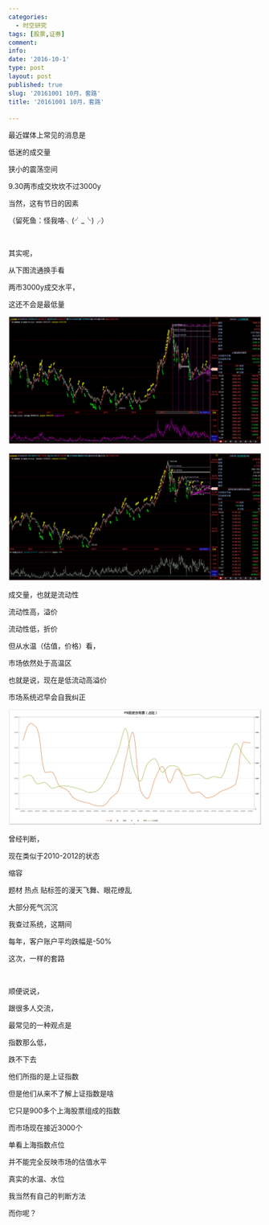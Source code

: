 ```yaml
---
categories:
  - 时空研究
tags: [股票,证券]
comment: 
info: 
date: '2016-10-1'
type: post
layout: post
published: true
slug: '20161001 10月，套路'
title: '20161001 10月，套路'

---
```

最近媒体上常见的消息是

低迷的成交量

狭小的震荡空间

9.30两市成交坎坎不过3000y

当然，这有节日的因素​​

（留死鱼：怪我咯╮(╯_╰)╭）

​

其实呢，

​从下图流通换手看

​两市3000y成交水平，

这还不会是最低量​

![20161001-0](/images/20161001-0.jpeg)

![20161001-1](/images/20161001-1.jpeg)

成交量，也就是流动性

流动性高，溢价

流动性低，折价​

但从水温（估值，价格）看，

市场依然处于高温区

也就是说，现在是低流动高溢价

市场系统迟早会自我纠正​

![20161001-2](/images/20161001-2.jpeg)

曾经判断，

现在类似于2010-2012的状态

缩容

​题材 热点 贴标签的漫天飞舞、眼花缭乱

​大部分死气沉沉

​我查过系统，这期间

每年，客户账户平均跌幅是-50%

这次，一样的套路

​

顺便说说，

跟很多人交流，

最常见的一种观点是

指数那么低，

跌不下去

他们所指的是上证指数​

​但是他们从来不了解上证指数是啥

它只是900多个上海股票组成的指数

而市场现在接近3000个

单看上海指数点位

并不能完全反映市场的估值​水平

真实的水温、水位​

​我当然有自己的判断方法

而你呢？​